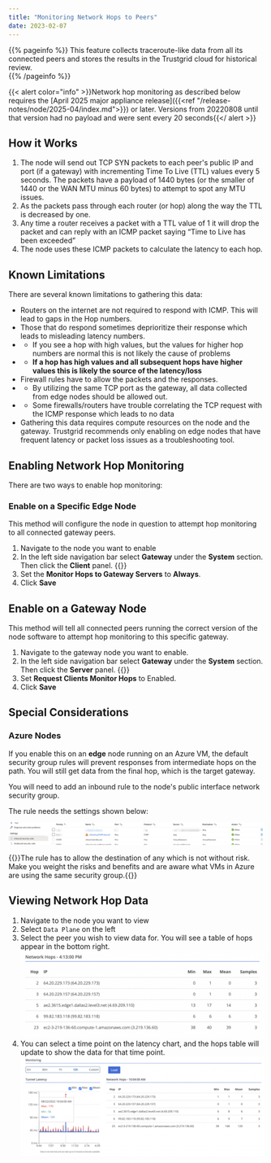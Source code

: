 ```yaml
---
title: "Monitoring Network Hops to Peers"
date: 2023-02-07
---
```


{{% pageinfo %}}
This feature collects traceroute-like data from all its connected peers and stores the results in the Trustgrid cloud for historical review.  
{{% /pageinfo %}}

{{< alert color="info" >}}Network hop monitoring as described below requires the [April 2025 major appliance release]({{<ref "/release-notes/node/2025-04/index.md">}}) or later. Versions from 20220808 until that version had no payload and were sent every 20 seconds{{</ alert >}}

## How it Works

1. The node will send out TCP SYN packets to each peer's public IP and port (if a gateway) with incrementing Time To Live (TTL) values every 5 seconds.  The packets have a payload of 1440 bytes (or the smaller of 1440 or the WAN MTU minus 60 bytes) to attempt to spot any MTU issues. 
1. As the packets pass through each router (or hop) along the way the TTL is decreased by one.
1. Any time a router receives a packet with a TTL value of 1 it will drop the packet and can reply with an ICMP packet saying “Time to Live has been exceeded”
1. The node uses these ICMP packets to calculate the latency to each hop.

## Known Limitations

There are several known limitations to gathering this data:

- Routers on the internet are not required to respond with ICMP. This will lead to gaps in the Hop numbers.
- Those that do respond sometimes deprioritize their response which leads to misleading latency numbers.
- - If you see a hop with high values, but the values for higher hop numbers are normal this is not likely the cause of problems
- - **If a hop has high values and all subsequent hops have higher values this is likely the source of the latency/loss**
- Firewall rules have to allow the packets and the responses.
- - By utilizing the same TCP port as the gateway, all data collected from edge nodes should be allowed out.
- - Some firewalls/routers have trouble correlating the TCP request with the ICMP response which leads to no data
- Gathering this data requires compute resources on the node and the gateway. Trustgrid recommends only enabling on edge nodes that have frequent latency or packet loss issues as a troubleshooting tool.

## Enabling Network Hop Monitoring
There are two ways to enable hop monitoring:

### Enable on a Specific Edge Node
This method will configure the node in question to attempt hop monitoring to all connected gateway peers. 
1. Navigate to the node you want to enable
1. In the left side navigation bar select **Gateway** under the **System** section. Then click the **Client** panel. {{<tgimg src="gateway-client.png" width="50%" caption="Navigating to the client panel">}}
1. Set the **Monitor Hops to Gateway Servers** to **Always**. 
1. Click **Save**

## Enable on a Gateway Node
This method will tell all connected peers running the correct version of the node software to attempt hop monitoring to this specific gateway. 
1. Navigate to the gateway node you want to enable.
1. In the left side navigation bar select **Gateway** under the **System** section. Then click the **Server** panel. {{<tgimg src="gateway-server-panel.png" width="50%" caption="Navigating to the server panel">}}
1. Set **Request Clients Monitor Hops** to Enabled.
1. Click **Save**

## Special Considerations

### Azure Nodes

If you enable this on an **edge** node running on an Azure VM, the default security group rules will prevent responses from intermediate hops on the path. You will still get data from the final hop, which is the target gateway.

You will need to add an inbound rule to the node's public interface network security group.

The rule needs the settings shown below:

![img](azure-sg.png)

{{<alert color="warning">}}The rule has to allow the destination of any which is not without risk. Make you weight the risks and benefits and are aware what VMs in Azure are using the same security group.{{</alert>}}

## Viewing Network Hop Data

1. Navigate to the node you want to view
1. Select `Data Plane` on the left
1. Select the peer you wish to view data for. You will see a table of hops appear in the bottom right. ![img](network-hops.png)
1. You can select a time point on the latency chart, and the hops table will update to show the data for that time point. ![img](monitoring.png)
